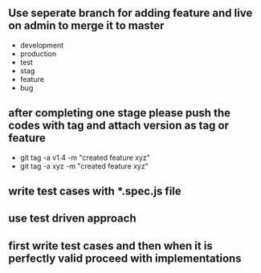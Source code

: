 ## Use seperate branch for adding feature and live on admin to merge it to master

- development
- production
- test
- stag
- feature
- bug

## after completing one stage please push the codes with tag and attach version as tag or feature

- git tag -a v1.4 -m "created feature xyz"
- git tag -a xyz -m "created feature xyz"

## write test cases with \*.spec.js file

## use test driven approach

## first write test cases and then when it is perfectly valid proceed with implementations
